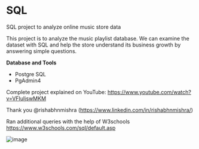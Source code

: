 # SQL

SQL project to analyze online music store data

This project is  to analyze the music playlist database. We can examine the dataset with SQL and help the store understand its business growth by answering simple questions.

**Database and Tools**
- Postgre SQL
- PgAdmin4


Complete project explained on YouTube: https://www.youtube.com/watch?v=VFIuIjswMKM


Thank you @rishabhnmishra
(https://www.linkedin.com/in/rishabhnmishra/)



Ran additional queries with the help of W3schools
https://www.w3schools.com/sql/default.asp





![image](https://github.com/Manpreetkaur0509/SQL/assets/146500547/a387c821-0048-465e-adca-d9d3f76fbed6)

